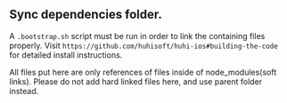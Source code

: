 ## Sync dependencies folder.

A `.bootstrap.sh` script must be run in order to link the containing files properly.
Visit `https://github.com/huhisoft/huhi-ios#building-the-code` for detailed install instructions.

All files put here are only references of files inside of node_modules(soft links).
Please do not add hard linked files here, and use parent folder instead.
